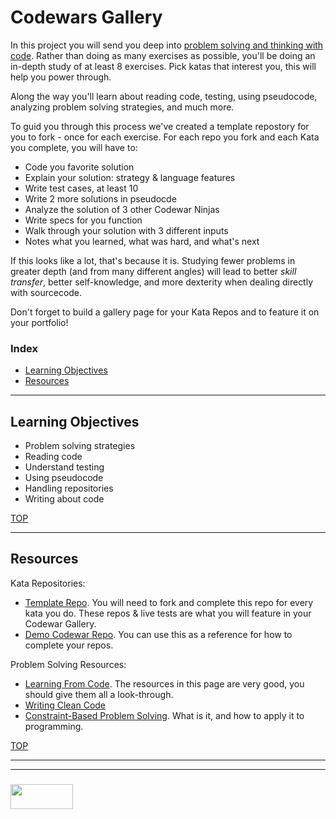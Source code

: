 # Codewars Gallery

In this project you will send you deep into [problem solving and thinking with code](http://elewa.education/2018/01/22/thinking-computer-thoughts/).  Rather than doing as many exercises as possible, you'll be doing an in-depth study of at least 8 exercises.  Pick katas that interest you, this will help you power through.  

Along the way you'll learn about reading code, testing, using pseudocode, analyzing problem solving strategies, and much more.   

To guid you through this process we've created a template repostory for you to fork - once for each exercise.  For each repo you fork and each Kata you complete, you will have to:
* Code you favorite solution
* Explain your solution: strategy & language features
* Write test cases, at least 10
* Write 2 more solutions in pseudocde
* Analyze the solution of 3 other Codewar Ninjas
* Write specs for you function
* Walk through your solution with 3 different inputs
* Notes what you learned, what was hard, and what's next

If this looks like a lot, that's because it is.  Studying fewer problems in greater depth (and from many different angles) will lead to better _skill transfer_, better self-knowledge, and more dexterity when dealing directly with sourcecode.  

Don't forget to build a gallery page for your Kata Repos and to feature it on your portfolio!

### Index
* [Learning Objectives](#learning-objectives)
* [Resources](#resources)

---

## Learning Objectives

* Problem solving strategies
* Reading code
* Understand testing
* Using pseudocode
* Handling repositories
* Writing about code

[TOP](#index)

---

## Resources

Kata Repositories:
* [Template Repo](https://github.com/elewa-academy/exercise-template-repo).  You will need to fork and complete this repo for every kata you do.  These repos & live tests are what you will feature in your Codewar Gallery.
* [Demo Codewar Repo](https://github.com/elewa-student/String-Reverser).  You can use this as a reference for how to complete your repos.

Problem Solving Resources:
* [Learning From Code](https://elewa-academy.github.io/General-Resources/programming-resources/learning-from-code.html).  The resources in this page are very good, you should give them all a look-through.
* [Writing Clean Code](https://elewa-academy.github.io/General-Resources/programming-resources/clean-code.html)
* [Constraint-Based Problem Solving](https://elewa-academy.github.io/General-Resources/key-resources/problem-solving.html).  What is it, and how to apply it to programming.


[TOP](#index)


___
___
### <a href="http://elewa.education/blog" target="_blank"><img src="https://user-images.githubusercontent.com/18554853/34921062-506450ae-f97d-11e7-875f-6feeb26ad72d.png" width="100" height="40"/></a>

